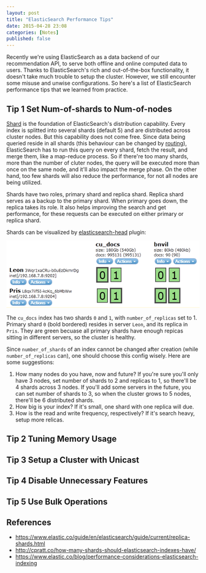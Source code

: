 ```yaml
---
layout: post
title: "ElasticSearch Performance Tips"
date: 2015-04-28 23:08
categories: [Notes]
published: false
---
```


Recently we're using ElasticSearch as a data backend of our recommendation API, to serve both offline and online computed data to users. Thanks to ElasticSearch's rich and out-of-the-box functionality, it doesn't take much trouble to setup the cluster. However, we still encounter some misuse and unwise configurations. So here's a list of ElasticSearch performance tips that we learned from practice.

## Tip 1 Set Num-of-shards to Num-of-nodes

[Shard][1] is the foundation of ElasticSearch's distribution capability. Every index is splitted into several shards (default 5) and are distributed across cluster nodes. But this capability does not come free. Since data being queried reside in all shards (this behaviour can be changed by [routing][2]), ElasticSearch has to run this query on every shard, fetch the result, and merge them, like a map-reduce process. So if there're too many shards, more than the number of cluter nodes, the query will be executed more than once on the same node, and it'll also impact the merge phase. On the other hand, too few shards will also reduce the performance, for not all nodes are being utilized.

Shards have two roles, primary shard and replica shard. Replica shard serves as a backup to the primary shard. When primary goes down, the replica takes its role. It also helps improving the search and get performance, for these requests can be executed on either primary or replica shard.

Shards can be visualized by [elasticsearch-head][1] plugin:

![](/images/elasticsearch/shards-head.png)

The `cu_docs` index has two shards `0` and `1`, with `number_of_replicas` set to 1. Primary shard `0` (bold bordered) resides in server `Leon`, and its replica in `Pris`. They are green becuase all primary shards have enough repicas sitting in different servers, so the cluster is healthy.

Since `number_of_shards` of an index cannot be changed after creation (while `number_of_replicas` can), one should choose this config wisely. Here are some suggestions:

1. How many nodes do you have, now and future? If you're sure you'll only have 3 nodes, set number of shards to 2 and replicas to 1, so there'll be 4 shards across 3 nodes. If you'll add some servers in the future, you can set number of shards to 3, so when the cluster grows to 5 nodes, there'll be 6 distributed shards.
2. How big is your index? If it's small, one shard with one replica will due.
3. How is the read and write frequency, respectively? If it's search heavy, setup more relicas. 

<!-- more -->

## Tip 2 Tuning Memory Usage

## Tip 3 Setup a Cluster with Unicast

## Tip 4 Disable Unnecessary Features

## Tip 5 Use Bulk Operations

## References

* https://www.elastic.co/guide/en/elasticsearch/guide/current/replica-shards.html
* http://cpratt.co/how-many-shards-should-elasticsearch-indexes-have/
* https://www.elastic.co/blog/performance-considerations-elasticsearch-indexing

[1]: https://www.elastic.co/guide/en/elasticsearch/reference/current/glossary.html#glossary-shard
[2]: https://www.elastic.co/guide/en/elasticsearch/reference/current/glossary.html#glossary-routing
[3]: http://mobz.github.io/elasticsearch-head/
